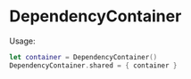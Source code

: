 # DependencyContainer

Usage: 

```swift
let container = DependencyContainer()
DependencyContainer.shared = { container }
```



